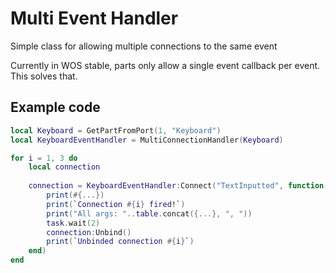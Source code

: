 # Multi Event Handler
Simple class for allowing multiple connections to the same event

Currently in WOS stable, parts only allow a single event callback per event.
This solves that.

## Example code
```lua
local Keyboard = GetPartFromPort(1, "Keyboard")
local KeyboardEventHandler = MultiConnectionHandler(Keyboard)

for i = 1, 3 do
    local connection
    
    connection = KeyboardEventHandler:Connect("TextInputted", function(...)
        print(#{...})
        print(`Connection #{i} fired!`)
        print("All args: "..table.concat({...}, ", "))
        task.wait(2)
        connection:Unbind()
        print(`Unbinded connection #{i}`)
    end)
end
```
